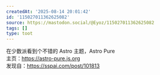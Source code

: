 ```yaml
---
createdAt: '2025-08-14 20:01:42'
id: '115027011362625082'
source: https://mastodon.social/@Eyoz/115027011362625082
tags: []
type: toot
---
```


在少数派看到个不错的 Astro 主题，Astro Pure  
主页：<https://astro-pure.js.org>  
发现自：<https://sspai.com/post/101813>